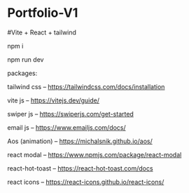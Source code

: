 # Portfolio-V1

#Vite + React + tailwind

npm i

npm run dev





packages:

tailwind css – https://tailwindcss.com/docs/installation

vite js – https://vitejs.dev/guide/

swiper js – https://swiperjs.com/get-started

email js – https://www.emailjs.com/docs/

Aos (animation) – https://michalsnik.github.io/aos/

react modal – https://www.npmjs.com/package/react-modal

react-hot-toast – https://react-hot-toast.com/docs

react icons – https://react-icons.github.io/react-icons/

